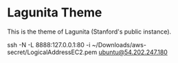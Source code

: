 Lagunita Theme
==============

This is the theme of Lagunita (Stanford's public instance).

ssh -N -L 8888:127.0.0.1:80 -i ~/Downloads/aws-secret/LogicalAddressEC2.pem ubuntu@54.202.247.180
